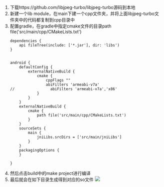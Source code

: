 1. 下载https://github.com/libjpeg-turbo/libjpeg-turbo源码到本地
2. 新建一个lib module，在main下建一个cpp文件夹，并将上面libjpeg-turbo文件夹中的代码都复制到cpp目录中
3. 配置gradle，在gradle中指定cmake文件的目录path file('src/main/cpp/CMakeLists.txt')
    ```
    dependencies {
        api fileTree(include: ['*.jar'], dir: 'libs')
    }


    android {
        defaultConfig {
            externalNativeBuild {
                cmake {
                    cppFlags ""
                    abiFilters 'armeabi-v7a'
    //                abiFilters 'armeabi-v7a','x86'
                }
            }
        }
        externalNativeBuild {
            cmake {
                path file('src/main/cpp/CMakeLists.txt')
            }
        }
        sourceSets {
            main {
                jniLibs.srcDirs = ['src/main/jniLibs']
            }
        }
        packagingOptions {
        }

    }

    ```
4. 然后点击build中的make project进行编译
5. 最后就会在如下目录生成得到对应的so文件
![](http://img.freelooper.com/mweb/15911717006460.jpg)